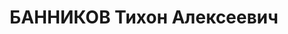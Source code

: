 ---
title: БАННИКОВ Тихон Алексеевич
description: 'Род. в 1898, Тульская губ., Ефремовский уезд, с. Долгие Лески, русский.
  Проживал: Челябинская обл., г. Копейск. Трест "Челябуголь" шахта 4/6, главный инженер

  Арестован 30.04.1937. Приговор: 29.12.1937 – ВМН. Расстрелян 29.12.1937'
---